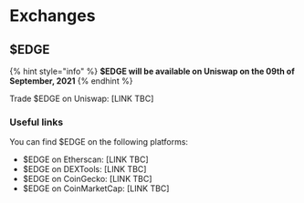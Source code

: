 # Exchanges

## $EDGE

{% hint style="info" %}
**$EDGE will be available on Uniswap on the 09th of September, 2021**
{% endhint %}

Trade $EDGE on Uniswap: \[LINK TBC\]

### Useful links

You can find $EDGE on the following platforms:

* $EDGE on Etherscan: \[LINK TBC\]
* $EDGE on DEXTools: \[LINK TBC\]
* $EDGE on CoinGecko: \[LINK TBC\]
* $EDGE on CoinMarketCap: \[LINK TBC\]

